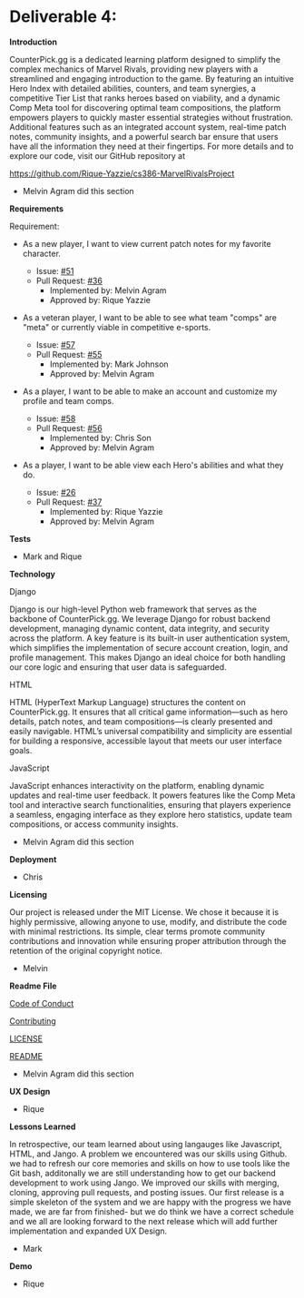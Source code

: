 # Deliverable 4:

**Introduction**

CounterPick.gg is a dedicated learning platform designed to simplify the complex mechanics of Marvel Rivals, providing new players with a streamlined and engaging introduction to the game. By featuring an intuitive Hero Index with detailed abilities, counters, and team synergies, a competitive Tier List that ranks heroes based on viability, and a dynamic Comp Meta tool for discovering optimal team compositions, the platform empowers players to quickly master essential strategies without frustration. Additional features such as an integrated account system, real-time patch notes, community insights, and a powerful search bar ensure that users have all the information they need at their fingertips. For more details and to explore our code, visit our GitHub repository at

https://github.com/Rique-Yazzie/cs386-MarvelRivalsProject

- Melvin Agram did this section 

**Requirements**

Requirement:

- As a new player, I want to view current patch notes for my favorite character.

  * Issue: [#51](https://github.com/Rique-Yazzie/cs386-MarvelRivalsProject/issues/51)
  * Pull Request: [#36](https://github.com/Rique-Yazzie/cs386-MarvelRivalsProject/pull/36)
    * Implemented by: Melvin Agram
    * Approved by: Rique Yazzie

 - As a veteran player, I want to be able to see what team "comps" are "meta" or currently viable in competitive e-sports.

   * Issue: [#57](https://github.com/Rique-Yazzie/cs386-MarvelRivalsProject/issues/57)
   * Pull Request: [#55](https://github.com/Rique-Yazzie/cs386-MarvelRivalsProject/pull/55)
       * Implemented by: Mark Johnson
       * Approved by: Melvin Agram

 - As a player, I want to be able to make an account and customize my profile and team comps.

   * Issue: [#58](https://github.com/Rique-Yazzie/cs386-MarvelRivalsProject/issues/58)
   * Pull Request: [#56](https://github.com/Rique-Yazzie/cs386-MarvelRivalsProject/pull/56)
       * Implemented by: Chris Son
       * Approved by: Melvin Agram

- As a player, I want to be able view each Hero's abilities and what they do.

   * Issue: [#26](https://github.com/Rique-Yazzie/cs386-MarvelRivalsProject/issues/26)
   * Pull Request: [#37](https://github.com/Rique-Yazzie/cs386-MarvelRivalsProject/pull/37)
       * Implemented by: Rique Yazzie
       * Approved by: Melvin Agram

**Tests**

- Mark and Rique

**Technology**

Django

Django is our high-level Python web framework that serves as the backbone of CounterPick.gg. We leverage Django for robust backend development, managing dynamic content, data integrity, and security across the platform. A key feature is its built-in user authentication system, which simplifies the implementation of secure account creation, login, and profile management. This makes Django an ideal choice for both handling our core logic and ensuring that user data is safeguarded.

HTML

HTML (HyperText Markup Language) structures the content on CounterPick.gg. It ensures that all critical game information—such as hero details, patch notes, and team compositions—is clearly presented and easily navigable. HTML’s universal compatibility and simplicity are essential for building a responsive, accessible layout that meets our user interface goals.

JavaScript

JavaScript enhances interactivity on the platform, enabling dynamic updates and real-time user feedback. It powers features like the Comp Meta tool and interactive search functionalities, ensuring that players experience a seamless, engaging interface as they explore hero statistics, update team compositions, or access community insights.


- Melvin Agram did this section 


**Deployment**

- Chris

**Licensing**

Our project is released under the MIT License. We chose it because it is highly permissive, allowing anyone to use, modify, and distribute the code with minimal restrictions. Its simple, clear terms promote community contributions and innovation while ensuring proper attribution through the retention of the original copyright notice.

- Melvin

**Readme File**

[Code of Conduct](https://github.com/Rique-Yazzie/cs386-MarvelRivalsProject/blob/main/CONTRIBUTING.md)

[Contributing](https://github.com/Rique-Yazzie/cs386-MarvelRivalsProject/blob/main/CONTRIBUTING.md)

[LICENSE](https://github.com/Rique-Yazzie/cs386-MarvelRivalsProject/blob/main/LICENSE)

[README](https://github.com/Rique-Yazzie/cs386-MarvelRivalsProject/blob/main/README.md)

- Melvin Agram did this section

**UX Design**

- Rique

**Lessons Learned**

In retrospective, our team learned about using langauges like Javascript, HTML, and Jango. A problem we encountered was our skills using Github.
we had to refresh our core memories and skills on how to use tools like the Git bash, additonally we are still understanding how to get our backend development to work using Jango. 
We improved our skills with merging, cloning, approving pull requests, and posting issues. Our first release is
a simple skeleton of the system and we are happy with the progress we have made, we are far from finished- but we do think we have a correct schedule
and we all are looking forward to the next release which will add further implementation and expanded UX Design.  

- Mark

**Demo**

- Rique 

